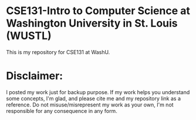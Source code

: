 # CSE131-Intro to Computer Science at Washington University in St. Louis (WUSTL)

This is my repository for CSE131 at WashU.

# Disclaimer:

I posted my work just for backup purpose. If my work helps you understand some concepts, I'm glad, and please cite me and my repository link as a reference. Do not misuse/misrepresent my work as your own, I'm not responsible for any consequence in any form.

